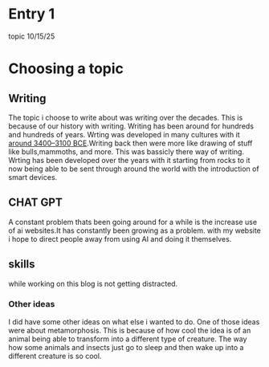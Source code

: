 # Entry 1
topic 10/15/25
<h1>Choosing a topic</h1>
<h2>Writing</h2><p>The topic i choose to write about was writing over the decades. This is because of our history with writing. Writing has been around for hundreds and hundreds of years. Wrting was developed in many cultures with it <a href=https://www.forkingpaths.co/p/did-humans-start-writing-10000-yearsstarting">around 3400–3100 BCE</a>.Writing back then were more like drawing of stuff like bulls,mammoths, and more. This was bassicly there way of writing. Wrting has been developed over the years with it starting from rocks to it now being able to be sent through around the world with the introduction of smart devices.</p>
<h2>CHAT GPT</h2><p>A constant problem thats been going around for a while is the increase use of ai websites.It has constantly been growing as a problem. with my website i hope to direct people away from using AI and doing it themselves.</p>
<h2>skills</h2>while working on this blog is not getting distracted.
<h3>Other ideas</h3> <p>I did have some other ideas on what else i wanted to do. One of those ideas were about metamorphosis. This is because of how cool the idea is of an animal being able to transform into a different type of creature. The way how some animals and insects just go to sleep and then wake up into a different creature is so cool. </p>


